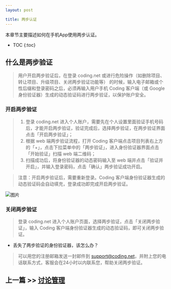 ```yaml
---
layout: post

title: 两步认证
---
```


本章节主要描述如何在手机App使用两步认证。

* TOC
{:toc}


## 什么是两步验证

> 用户开启两步验证后，在登录 coding.net 或进行危险操作（如删除项目、转让项目、升级项目、关闭两步验证功能等） 的时候，输入电子邮箱或个性后缀和登录密码之后，必须再输入用户手机 Coding 客户端（或 Google 身份验证器）生成的动态验证码进行两步验证，以保护账户安全。

### 开启两步验证

> 1. 登录 coding.net 进入个人账户，需要先在个人设置里面验证手机号码后，才能开启两步验证，验证完成后，选择两步验证，在两步验证界面点击「开启两步验证」；
> 2. 根据 web 端两步验证流程，打开 Coding 客户端点击项目列表右上方的「+」，点击下拉菜单中的「两步验证」，进入身份验证器界面点击「开始验证」扫描 web 端二维码；
> 3. 扫描成功后，将身份验证器的动态密码输入至 web 端并点击「验证并开启」，并输入登录密码，点击「确认」两步验证成功开启。

> 注意：开启两步验证后，需要重新登录。Coding 客户端身份验证器生成的动态验证码会自动填充，登录成功即完成开启两步验证。

 ![图片](https://dn-coding-net-production-pp.qbox.me/d4459546-10b6-4d63-a5ef-de4963bd14ad.png)

### 关闭两步验证
  
>登录 coding.net 进入个人账户页面，选择两步验证，点击「关闭两步验证」，输入 Coding 客户端身份验证器生成的动态验证码，即可关闭两步验证。

  -   丢失了两步验证的身份验证器，该怎么办？
>可以用您的注册邮箱发送一封邮件到 support@coding.net，并附上您的电话联系方式，客服会在24小时以内联系您，帮助关闭两步验证。

## 上一篇 >> [讨论管理](/help/doc/mobile/account.html)
